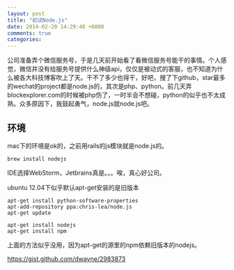 ```yaml
---
layout: post
title: "初试Node.js"
date: 2014-02-20 14:29:48 +0800
comments: true
categories: 
---
```


公司准备弄个微信服务号，于是几天前开始看了看微信服务号能干的事情。个人感觉，微信并没有给服务号提供什么神级api，仅仅是被动式的客服，也不知道为什么被各大科技博客吹上了天。干不了多少也得干，好吧，搜了下github，star最多的wechat的project都是node.js的，其次是php、python。前几天弄blockexplorer.com的时候被php伤了，一时半会不想碰，python的似乎也不太成熟。众多原因下，我鼓起勇气，node.js就node.js吧。

## 环境

mac下的环境是ok的，之前用rails的js模块就是node.js的。

	brew install nodejs
	
	
IDE选择WebStorm，Jetbrains真是。。。唉，真心好公司。



ubuntu 12.04下似乎默认apt-get安装的是旧版本

	apt-get install python-software-properties
	apt-add-repository ppa:chris-lea/node.js
	apt-get update
	
	apt-get install nodejs
	apt-get install npm
	
	
上面的方法似乎没用，因为apt-get的源里的npm依赖旧版本的nodejs。

https://gist.github.com/dwayne/2983873

